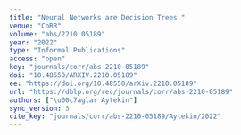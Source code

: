 ```yaml
---
title: "Neural Networks are Decision Trees."
venue: "CoRR"
volume: "abs/2210.05189"
year: "2022"
type: "Informal Publications"
access: "open"
key: "journals/corr/abs-2210-05189"
doi: "10.48550/ARXIV.2210.05189"
ee: "https://doi.org/10.48550/arXiv.2210.05189"
url: "https://dblp.org/rec/journals/corr/abs-2210-05189"
authors: ["\u00c7aglar Aytekin"]
sync_version: 3
cite_key: "journals/corr/abs-2210-05189/Aytekin/2022"
---
```


